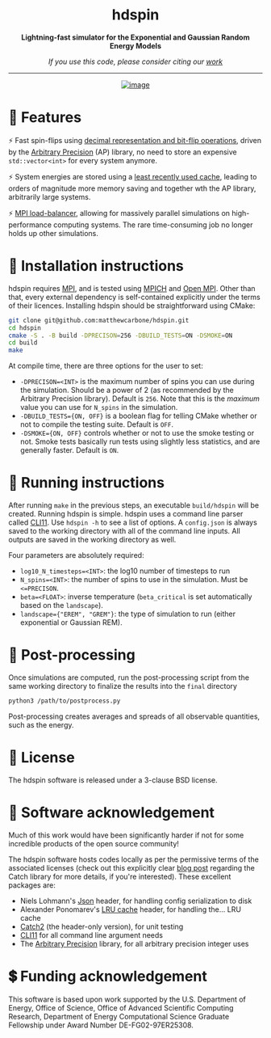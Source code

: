 <div align=center>

# hdspin

**Lightning-fast simulator for the Exponential and Gaussian Random Energy Models** <br>

_If you use this code, please consider citing our [work](https://doi.org/10.1103/PhysRevE.106.024603)_ <br> 

---

[![image](https://github.com/matthewcarbone/hdspin/actions/workflows/build.yaml/badge.svg)](https://github.com/matthewcarbone/hdspin/actions/workflows/build.yaml)
<!-- [![image](https://github.com/matthewcarbone/hdspin/actions/workflows/tests.yml/badge.svg)](https://github.com/matthewcarbone/hdspin/actions/workflows/tests.yml) -->

</div>

# 🚀 Features

⚡ Fast spin-flips using [decimal representation and bit-flip operations](https://github.com/matthewcarbone/hdspin/blob/master/inc/spin.h), driven by the [Arbitrary Precision](https://www.codeproject.com/Articles/5319814/Arbitrary-Precision-Easy-to-use-Cplusplus-Library) (AP) library, no need to store an expensive `std::vector<int>` for every system anymore.

⚡ System energies are stored using a [least recently used cache](https://www.geeksforgeeks.org/lru-cache-implementation/), leading to orders of magnitude more memory saving and together wth the AP library, arbitrarily large systems.

⚡ [MPI load-balancer](https://github.com/matthewcarbone/hdspin/blob/master/src/main_utils.cpp), allowing for massively parallel simulations on high-performance computing systems. The rare time-consuming job no longer holds up other simulations.

# 📕 Installation instructions

hdspin requires [MPI](http://www.mpi-forum.org), and is tested using [MPICH](https://www.mpich.org) and [Open MPI](https://www.open-mpi.org). Other than that, every external dependency is self-contained explicitly under the terms of their licences. Installing hdspin should be straightforward using CMake:

```bash
git clone git@github.com:matthewcarbone/hdspin.git
cd hdspin
cmake -S . -B build -DPRECISON=256 -DBUILD_TESTS=ON -DSMOKE=ON
cd build
make
```


At compile time, there are three options for the user to set:
* `-DPRECISON=<INT>` is the maximum number of spins you can use during the simulation. Should be a power of 2 (as recommended by the Arbitrary Precision library). Default is `256`. Note that this is the _maximum_ value you can use for `N_spins` in the simulation.
* `-DBUILD_TESTS={ON, OFF}` is a boolean flag for telling CMake whether or not to compile the testing suite. Default is `OFF`.
* `-DSMOKE={ON, OFF}` controls whether or not to use the smoke testing or not. Smoke tests basically run tests using slightly less statistics, and are generally faster. Default is `ON`.

# 📗 Running instructions

After running `make` in the previous steps, an executable `build/hdspin` will be created. Running hdspin is simple. hdspin uses a command line parser called [CLI11](https://github.com/CLIUtils/CLI11). Use `hdspin -h` to see a list of options. A `config.json` is always saved to the working directory with all of the command line inputs. All outputs are saved in the working directory as well.

Four parameters are absolutely required:
* `log10_N_timesteps=<INT>`: the log10 number of timesteps to run 
* `N_spins=<INT>`: the number of spins to use in the simulation. Must be `<=PRECISON`.
* `beta=<FLOAT>`: inverse temperature (`beta_critical` is set automatically based on the `landscape`).
* `landscape={"EREM", "GREM"}`: the type of simulation to run (either exponential or Gaussian REM).


# 📘 Post-processing

Once simulations are computed, run the post-processing script from the same working directory to finalize the results into the `final` directory

```bash
python3 /path/to/postprocess.py
```

Post-processing creates averages and spreads of all observable quantities, such as the energy.

# 🔨 License

The hdspin software is released under a 3-clause BSD license.


# 🙏 Software acknowledgement

Much of this work would have been significantly harder if not for some incredible products of the open source community! 

The hdspin software hosts codes locally as per the permissive terms of the associated licenses (check out this explicitly clear [blog post](https://levelofindirection.com/blog/unit-testing-in-cpp-and-objective-c-just-got-ridiculously-easier-still.html) regarding the Catch library for more details, if you're interested). These excellent packages are:

- Niels Lohmann's [Json](https://github.com/nlohmann/json) header, for handling config serialization to disk
- Alexander Ponomarev's [LRU cache](https://github.com/lamerman/cpp-lru-cache) header, for handling the... LRU cache
- [Catch2](https://github.com/catchorg/Catch2) (the header-only version), for unit testing
- [CLI11](https://github.com/CLIUtils/CLI11) for all command line argument needs
- The [Arbitrary Precision](https://www.codeproject.com/Articles/5319814/Arbitrary-Precision-Easy-to-use-Cplusplus-Library) library, for all arbitrary precision integer uses

# 💲 Funding acknowledgement

This software is based upon work supported by the U.S. Department of Energy, Office of Science, Office of Advanced Scientific Computing Research, Department of Energy Computational Science Graduate Fellowship under Award Number DE-FG02-97ER25308.
